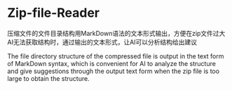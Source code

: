 # Zip-file-Reader
压缩文件的文件目录结构用MarkDown语法的文本形式输出，方便在zip文件过大AI无法获取结构时，通过输出的文本形式，让AI可以分析结构给出建议

The file directory structure of the compressed file is output in the text form of MarkDown syntax, which is convenient for AI to analyze the structure and give suggestions through the output text form when the zip file is too large to obtain the structure.
